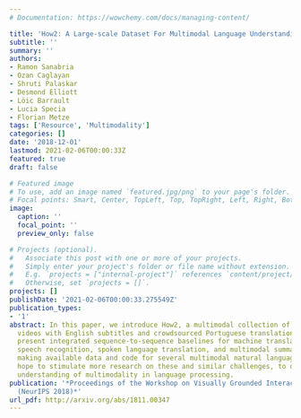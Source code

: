 ```yaml
---
# Documentation: https://wowchemy.com/docs/managing-content/

title: 'How2: A Large-scale Dataset For Multimodal Language Understanding'
subtitle: ''
summary: ''
authors:
- Ramon Sanabria
- Ozan Caglayan
- Shruti Palaskar
- Desmond Elliott
- Löic Barrault
- Lucia Specia
- Florian Metze
tags: ['Resource', 'Multimodality']
categories: []
date: '2018-12-01'
lastmod: 2021-02-06T00:00:33Z
featured: true
draft: false

# Featured image
# To use, add an image named `featured.jpg/png` to your page's folder.
# Focal points: Smart, Center, TopLeft, Top, TopRight, Left, Right, BottomLeft, Bottom, BottomRight.
image:
  caption: ''
  focal_point: ''
  preview_only: false

# Projects (optional).
#   Associate this post with one or more of your projects.
#   Simply enter your project's folder or file name without extension.
#   E.g. `projects = ["internal-project"]` references `content/project/deep-learning/index.md`.
#   Otherwise, set `projects = []`.
projects: []
publishDate: '2021-02-06T00:00:33.275549Z'
publication_types:
- '1'
abstract: In this paper, we introduce How2, a multimodal collection of instructional
  videos with English subtitles and crowdsourced Portuguese translations. We also
  present integrated sequence-to-sequence baselines for machine translation, automatic
  speech recognition, spoken language translation, and multimodal summarization. By
  making available data and code for several multimodal natural language tasks, we
  hope to stimulate more research on these and similar challenges, to obtain a deeper
  understanding of multimodality in language processing.
publication: '*Proceedings of the Workshop on Visually Grounded Interaction and Language
  (NeurIPS 2018)*'
url_pdf: http://arxiv.org/abs/1811.00347
---
```

